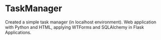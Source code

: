 # TaskManager
Created a simple task manager (in localhost environment). Web application with Python and HTML, applying WTForms and SQLAlchemy in Flask Applications.
